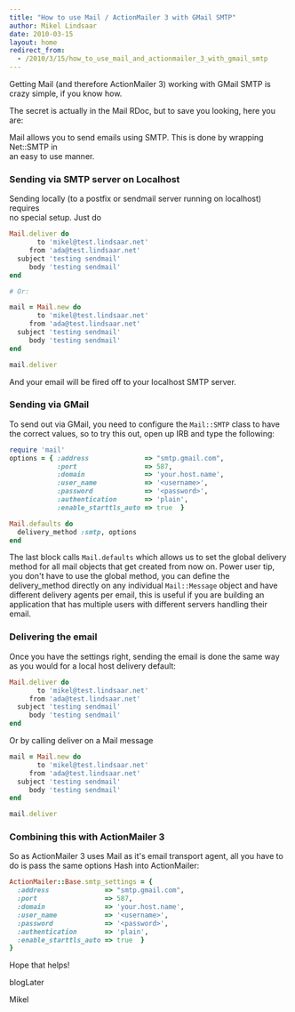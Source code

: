 ```yaml
---
title: "How to use Mail / ActionMailer 3 with GMail SMTP"
author: Mikel Lindsaar
date: 2010-03-15
layout: home
redirect_from:
  - /2010/3/15/how_to_use_mail_and_actionmailer_3_with_gmail_smtp
---
```

Getting Mail (and therefore ActionMailer 3) working with GMail SMTP is
crazy simple, if you know how.

The secret is actually in the Mail RDoc, but to save you looking, here
you are:

Mail allows you to send emails using SMTP. This is done by wrapping
Net::SMTP in\
an easy to use manner.

### Sending via SMTP server on Localhost

Sending locally (to a postfix or sendmail server running on localhost)
requires\
no special setup. Just do

``` ruby
Mail.deliver do
       to 'mikel@test.lindsaar.net'
     from 'ada@test.lindsaar.net'
  subject 'testing sendmail'
     body 'testing sendmail'
end

# Or:

mail = Mail.new do
       to 'mikel@test.lindsaar.net'
     from 'ada@test.lindsaar.net'
  subject 'testing sendmail'
     body 'testing sendmail'
end

mail.deliver
```

And your email will be fired off to your localhost SMTP server.

### Sending via GMail

To send out via GMail, you need to configure the `Mail::SMTP` class to
have the correct values, so to try this out, open up IRB and type the
following:

``` ruby
require 'mail'
options = { :address              => "smtp.gmail.com",
            :port                 => 587,
            :domain               => 'your.host.name',
            :user_name            => '<username>',
            :password             => '<password>',
            :authentication       => 'plain',
            :enable_starttls_auto => true  }

Mail.defaults do
  delivery_method :smtp, options
end
```

The last block calls `Mail.defaults` which allows us to set the global
delivery method for all mail objects that get created from now on. Power
user tip, you don't have to use the global method, you can define the
delivery_method directly on any individual `Mail::Message` object and
have different delivery agents per email, this is useful if you are
building an application that has multiple users with different servers
handling their email.

### Delivering the email

Once you have the settings right, sending the email is done the same way
as you would for a local host delivery default:

``` ruby
Mail.deliver do
       to 'mikel@test.lindsaar.net'
     from 'ada@test.lindsaar.net'
  subject 'testing sendmail'
     body 'testing sendmail'
end
```

Or by calling deliver on a Mail message

``` ruby
mail = Mail.new do
       to 'mikel@test.lindsaar.net'
     from 'ada@test.lindsaar.net'
  subject 'testing sendmail'
     body 'testing sendmail'
end

mail.deliver
```

### Combining this with ActionMailer 3

So as ActionMailer 3 uses Mail as it's email transport agent, all you
have to do is pass the same options Hash into ActionMailer:

``` ruby
ActionMailer::Base.smtp_settings = {
  :address              => "smtp.gmail.com",
  :port                 => 587,
  :domain               => 'your.host.name',
  :user_name            => '<username>',
  :password             => '<password>',
  :authentication       => 'plain',
  :enable_starttls_auto => true  }
}
```

Hope that helps!

blogLater

Mikel
